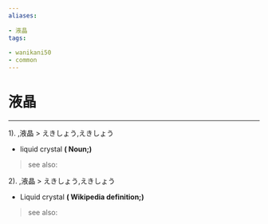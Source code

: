 ```yaml
---
aliases:
    
- 液晶
tags:
    
- wanikani50
- common
---
```


# 液晶
---
1).
,液晶 > えきしょう,えきしょう

- liquid crystal
**( Noun;)**
> see also: 
            
2).
,液晶 > えきしょう,えきしょう

- Liquid crystal
**( Wikipedia definition;)**
> see also: 
            